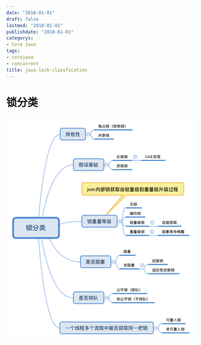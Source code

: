 ```yaml
---
date: "2018-01-01"
draft: false
lastmod: "2018-01-01"
publishdate: "2018-01-01"
categorys:
- Core Java
tags:
- corejava
- concurrent
title: java-lock-classfication
---
```

# 锁分类
![锁分类](../../../picture/锁分类.png)